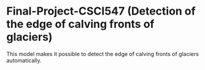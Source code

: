 # Final-Project-CSCI547 (Detection of the edge of calving fronts of glaciers)
This model makes it possible to detect the edge of calving fronts of glaciers automatically.

